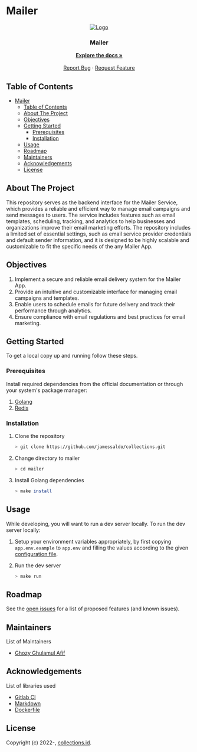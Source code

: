 # Mailer

<!-- PROJECT LOGO -->
<div align="center">
<p>
  <a href="https://github.com/jamessaldo/collections/tree/main/mailer">
    <img src="../assets/logo.jpeg" alt="Logo">
  </a>

  <h3 align="center">Mailer</h3>

  <p align="center">
    <a href="https://github.com/jamessaldo/collections/tree/main/mailer"><strong>Explore the docs »</strong></a>
    <br />
    <br />
    <a href="mailto:ghozyghlmlaff@gmail.com">Report Bug</a>
    ·
    <a href="mailto:ghozyghlmlaff@gmail.com">Request Feature</a>
  </p>
</p>
</div>

<!-- TABLE OF CONTENTS -->

## Table of Contents

- [Mailer](#mailer)
  - [Table of Contents](#table-of-contents)
  - [About The Project](#about-the-project)
  - [Objectives](#objectives)
  - [Getting Started](#getting-started)
    - [Prerequisites](#prerequisites)
    - [Installation](#installation)
  - [Usage](#usage)
  - [Roadmap](#roadmap)
  - [Maintainers](#maintainers)
  - [Acknowledgements](#acknowledgements)
  - [License](#license)

<!-- ABOUT THE PROJECT -->

## About The Project

This repository serves as the backend interface for the Mailer Service, which provides a reliable and efficient way to manage email campaigns and send messages to users. The service includes features such as email templates, scheduling, tracking, and analytics to help businesses and organizations improve their email marketing efforts. The repository includes a limited set of essential settings, such as email service provider credentials and default sender information, and it is designed to be highly scalable and customizable to fit the specific needs of the any Mailer App.

## Objectives

1. Implement a secure and reliable email delivery system for the Mailer App.
2. Provide an intuitive and customizable interface for managing email campaigns and templates.
3. Enable users to schedule emails for future delivery and track their performance through analytics.
4. Ensure compliance with email regulations and best practices for email marketing.

<!-- GETTING STARTED -->

## Getting Started

To get a local copy up and running follow these steps.

### Prerequisites

Install required dependencies from the official documentation or through your
system's package manager:

1. [Golang](https://go.dev/doc/install)
2. [Redis](https://redis.io/docs/getting-started/installation/)

### Installation

1. Clone the repository

   ```sh
   > git clone https://github.com/jamessaldo/collections.git
   ```
2. Change directory to mailer

    ```sh
    > cd mailer
    ```
3. Install Golang dependencies

   ```sh
   > make install
   ```

<!-- USAGE EXAMPLES -->

## Usage

While developing, you will want to run a dev server locally. To run the dev server locally:

1. Setup your environment variables appropriately, by first copying
   `app.env.example` to `app.env` and filling the values according to the given
   [configuration file](./docs/config.md).
2. Run the dev server

   ```sh
   > make run
   ```

<!-- ROADMAP -->

## Roadmap

See the [open issues](https://github.com/jamessaldo/collections/issues) for a list of proposed features (and known issues).

<!-- MAINTAINERS -->

## Maintainers

List of Maintainers

- [Ghozy Ghulamul Afif](mailto:ghozyghlmlaff@gmail.com)

<!-- ACKNOWLEDGEMENTS -->

## Acknowledgements

List of libraries used

- [Gitlab CI](https://docs.gitlab.com/ee/ci/)
- [Markdown](https://www.markdownguide.org/)
- [Dockerfile](https://docs.docker.com/develop/develop-images/dockerfile_best-practices/)

## License

Copyright (c) 2022-, [collections.id](https://collections.id).
